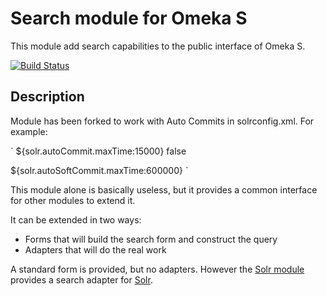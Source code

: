 # Search module for Omeka S

This module add search capabilities to the public interface of Omeka S.

[![Build Status](https://drone.biblibre.com/api/badges/omeka-s/Search/status.svg?ref=refs/heads/master)](https://drone.biblibre.com/omeka-s/Search)

## Description

Module has been forked to work with Auto Commits in solrconfig.xml. For example:

`<autoCommit>
    <maxTime>${solr.autoCommit.maxTime:15000}</maxTime>
    <openSearcher>false</openSearcher>
</autoCommit>

<autoSoftCommit>
    <maxTime>${solr.autoSoftCommit.maxTime:600000}</maxTime>
</autoSoftCommit>`

This module alone is basically useless, but it provides a common interface for
other modules to extend it.

It can be extended in two ways:

- Forms that will build the search form and construct the query
- Adapters that will do the real work

A standard form is provided, but no adapters.
However the [Solr module](https://github.com/biblibre/omeka-s-module-Solr)
provides a search adapter for [Solr](https://lucene.apache.org/solr/).
